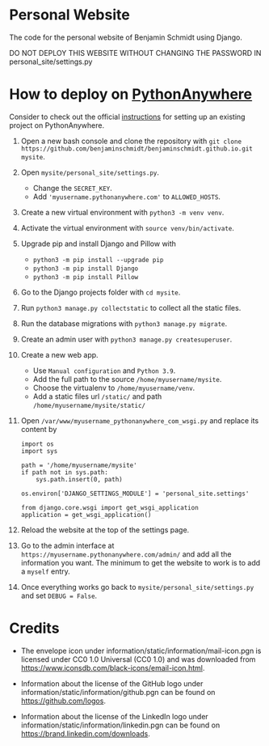 # Personal Website

The code for the personal website of Benjamin Schmidt using Django.

DO NOT DEPLOY THIS WEBSITE WITHOUT CHANGING THE PASSWORD IN
personal_site/settings.py

# How to deploy on [PythonAnywhere](https://www.pythonanywhere.com/)

Consider to check out the official
[instructions](https://help.pythonanywhere.com/pages/DeployExistingDjangoProject) for setting up an existing project on PythonAnywhere.

1. Open a new bash console and clone the repository with
`git clone https://github.com/benjaminschmidt/benjaminschmidt.github.io.git mysite`.

2. Open `mysite/personal_site/settings.py`.
    * Change the `SECRET_KEY`.
    * Add `'myusername.pythonanywhere.com'` to `ALLOWED_HOSTS`.

3. Create a new virtual environment with `python3 -m venv venv`.

4. Activate the virtual environment with `source venv/bin/activate`.

5. Upgrade pip and install Django and Pillow with
    * `python3 -m pip install --upgrade pip`
    * `python3 -m pip install Django`
    * `python3 -m pip install Pillow`

6. Go to the Django projects folder with `cd mysite`.

7. Run `python3 manage.py collectstatic` to collect all the static files.

8. Run the database migrations with `python3 manage.py migrate`.

9. Create an admin user with `python3 manage.py createsuperuser`.

10. Create a new web app.
    * Use `Manual configuration` and `Python 3.9`.
    * Add the full path to the source `/home/myusername/mysite`.
    * Choose the virtualenv to `/home/myusername/venv`.
    * Add a static files url `/static/` and path `/home/myusername/mysite/static/`

11. Open `/var/www/myusername_pythonanywhere_com_wsgi.py` and replace its
content by
    ```
    import os
    import sys

    path = '/home/myusername/mysite'
    if path not in sys.path:
        sys.path.insert(0, path)

    os.environ['DJANGO_SETTINGS_MODULE'] = 'personal_site.settings'

    from django.core.wsgi import get_wsgi_application
    application = get_wsgi_application()
    ```

12. Reload the website at the top of the settings page.

13. Go to the admin interface at `https://myusername.pythonanywhere.com/admin/`
and add all the information you want. The minimum to get the website to work is
to add a `myself` entry.

14. Once everything works go back to
`mysite/personal_site/settings.py` and set `DEBUG = False`.


# Credits

* The envelope icon under information/static/information/mail-icon.pgn is
licensed under CC0 1.0 Universal (CC0 1.0) and was downloaded from
https://www.iconsdb.com/black-icons/email-icon.html.

* Information about the license of the GitHub logo under
information/static/information/github.pgn can be found on
https://github.com/logos.

* Information about the license of the LinkedIn logo under
information/static/information/linkedin.pgn can be found on
https://brand.linkedin.com/downloads.
